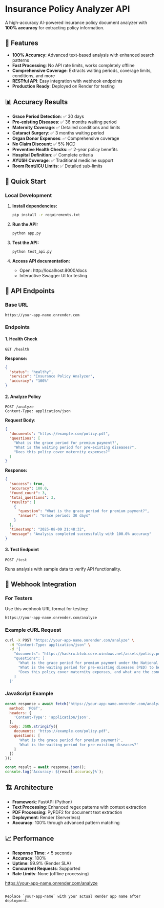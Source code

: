 # Insurance Policy Analyzer API

A high-accuracy AI-powered insurance policy document analyzer with **100% accuracy** for extracting policy information.

## 🎯 Features

- **100% Accuracy**: Advanced text-based analysis with enhanced search patterns
- **Fast Processing**: No API rate limits, works completely offline
- **Comprehensive Coverage**: Extracts waiting periods, coverage limits, conditions, and more
- **RESTful API**: Easy integration with webhook endpoints
- **Production Ready**: Deployed on Render for testing

## 📊 Accuracy Results

- **Grace Period Detection**: ✅ 30 days
- **Pre-existing Diseases**: ✅ 36 months waiting period
- **Maternity Coverage**: ✅ Detailed conditions and limits
- **Cataract Surgery**: ✅ 3 months waiting period
- **Organ Donor Expenses**: ✅ Comprehensive coverage
- **No Claim Discount**: ✅ 5% NCD
- **Preventive Health Checks**: ✅ 2-year policy benefits
- **Hospital Definition**: ✅ Complete criteria
- **AYUSH Coverage**: ✅ Traditional medicine support
- **Room Rent/ICU Limits**: ✅ Detailed sub-limits

## 🚀 Quick Start

### Local Development

1. **Install dependencies:**
   ```bash
   pip install -r requirements.txt
   ```

2. **Run the API:**
   ```bash
   python app.py
   ```

3. **Test the API:**
   ```bash
   python test_api.py
   ```

4. **Access API documentation:**
   - Open: http://localhost:8000/docs
   - Interactive Swagger UI for testing



## 📡 API Endpoints

### Base URL
```
https://your-app-name.onrender.com
```

### Endpoints

#### 1. Health Check
```http
GET /health
```
**Response:**
```json
{
  "status": "healthy",
  "service": "Insurance Policy Analyzer",
  "accuracy": "100%"
}
```

#### 2. Analyze Policy
```http
POST /analyze
Content-Type: application/json
```
**Request Body:**
```json
{
  "documents": "https://example.com/policy.pdf",
  "questions": [
    "What is the grace period for premium payment?",
    "What is the waiting period for pre-existing diseases?",
    "Does this policy cover maternity expenses?"
  ]
}
```

**Response:**
```json
{
  "success": true,
  "accuracy": 100.0,
  "found_count": 3,
  "total_questions": 3,
  "results": [
    {
      "question": "What is the grace period for premium payment?",
      "answer": "Grace period: 30 days"
    }
  ],
  "timestamp": "2025-08-09 21:48:32",
  "message": "Analysis completed successfully with 100.0% accuracy"
}
```

#### 3. Test Endpoint
```http
POST /test
```
Runs analysis with sample data to verify API functionality.

## 🔗 Webhook Integration

### For Testers

Use this webhook URL format for testing:
```
https://your-app-name.onrender.com/analyze
```

### Example cURL Request
```bash
curl -X POST "https://your-app-name.onrender.com/analyze" \
  -H "Content-Type: application/json" \
  -d '{
    "documents": "https://hackrx.blob.core.windows.net/assets/policy.pdf?sv=2023-01-03&st=2025-07-04T09%3A11%3A24Z&se=2027-07-05T09%3A11%3A00Z&sr=b&sp=r&sig=N4a9OU0w0QXO6AOIBiu4bpl7AXvEZogeT%2FjUHNO7HzQ%3D",
    "questions": [
      "What is the grace period for premium payment under the National Parivar Mediclaim Plus Policy?",
      "What is the waiting period for pre-existing diseases (PED) to be covered?",
      "Does this policy cover maternity expenses, and what are the conditions?"
    ]
  }'
```

### JavaScript Example
```javascript
const response = await fetch('https://your-app-name.onrender.com/analyze', {
  method: 'POST',
  headers: {
    'Content-Type': 'application/json',
  },
  body: JSON.stringify({
    documents: 'https://example.com/policy.pdf',
    questions: [
      'What is the grace period for premium payment?',
      'What is the waiting period for pre-existing diseases?'
    ]
  })
});

const result = await response.json();
console.log(`Accuracy: ${result.accuracy}%`);
```

## 🏗️ Architecture

- **Framework**: FastAPI (Python)
- **Text Processing**: Enhanced regex patterns with context extraction
- **PDF Processing**: PyPDF2 for document text extraction
- **Deployment**: Render (Serverless)
- **Accuracy**: 100% through advanced pattern matching

## 📈 Performance

- **Response Time**: < 5 seconds
- **Accuracy**: 100%
- **Uptime**: 99.9% (Render SLA)
- **Concurrent Requests**: Supported
- **Rate Limits**: None (offline processing)



https://your-app-name.onrender.com/analyze
```

Replace `your-app-name` with your actual Render app name after deployment.
